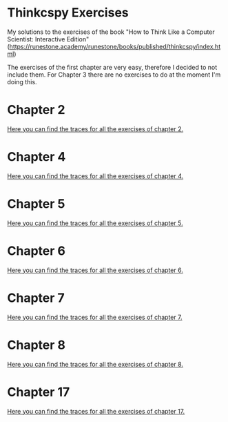 # Thinkcspy Exercises

My solutions to the exercises of the book "How to Think Like a Computer Scientist: Interactive Edition" (https://runestone.academy/runestone/books/published/thinkcspy/index.html)

The exercises of the first chapter are very easy, therefore I decided to not include them. For Chapter 3 there are no exercises to do at the moment I'm doing this.

# Chapter 2

[Here you can find the traces for all the exercises of chapter 2.](https://runestone.academy/runestone/books/published/thinkcspy/SimplePythonData/Exercises.html)

# Chapter 4

[Here you can find the traces for all the exercises of chapter 4.](https://runestone.academy/runestone/books/published/thinkcspy/PythonTurtle/Exercises.html)

# Chapter 5

[Here you can find the traces for all the exercises of chapter 5.](https://runestone.academy/runestone/books/published/thinkcspy/PythonModules/Exercises.html)

# Chapter 6

[Here you can find the traces for all the exercises of chapter 6.](https://runestone.academy/runestone/books/published/thinkcspy/Functions/Exercises.html)

# Chapter 7

[Here you can find the traces for all the exercises of chapter 7.](https://runestone.academy/runestone/books/published/thinkcspy/Selection/Exercises.html)

# Chapter 8

[Here you can find the traces for all the exercises of chapter 8.](https://runestone.academy/runestone/books/published/thinkcspy/MoreAboutIteration/Exercises.html)

# Chapter 17

[Here you can find the traces for all the exercises of chapter 17.](https://runestone.academy/runestone/books/published/thinkcspy/ClassesBasics/Exercises.html)
